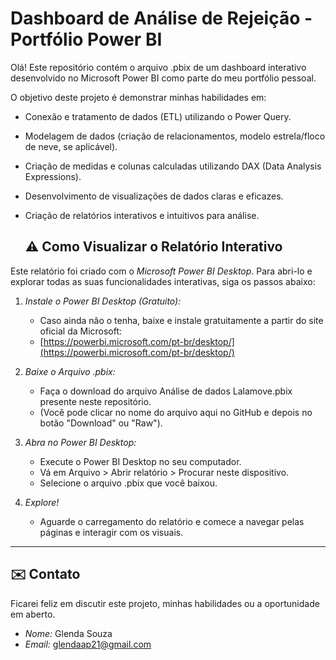 # Dashboard de Análise de Rejeição - Portfólio Power BI

Olá! Este repositório contém o arquivo .pbix de um dashboard interativo desenvolvido no Microsoft Power BI como parte do meu portfólio pessoal.

O objetivo deste projeto é demonstrar minhas habilidades em:
* Conexão e tratamento de dados (ETL) utilizando o Power Query.
* Modelagem de dados (criação de relacionamentos, modelo estrela/floco de neve, se aplicável).
* Criação de medidas e colunas calculadas utilizando DAX (Data Analysis Expressions).
* Desenvolvimento de visualizações de dados claras e eficazes.
* Criação de relatórios interativos e intuitivos para análise.
  
  ## ⚠️ Como Visualizar o Relatório Interativo

Este relatório foi criado com o *Microsoft Power BI Desktop*. Para abri-lo e explorar todas as suas funcionalidades interativas, siga os passos abaixo:

1.  *Instale o Power BI Desktop (Gratuito):*
    * Caso ainda não o tenha, baixe e instale gratuitamente a partir do site oficial da Microsoft:
    * [https://powerbi.microsoft.com/pt-br/desktop/](https://powerbi.microsoft.com/pt-br/desktop/)

2.  *Baixe o Arquivo .pbix:*
    * Faça o download do arquivo Análise de dados Lalamove.pbix presente neste repositório.
    * (Você pode clicar no nome do arquivo aqui no GitHub e depois no botão "Download" ou "Raw").

3.  *Abra no Power BI Desktop:*
    * Execute o Power BI Desktop no seu computador.
    * Vá em Arquivo > Abrir relatório > Procurar neste dispositivo.
    * Selecione o arquivo .pbix que você baixou.

4.  *Explore!*
    * Aguarde o carregamento do relatório e comece a navegar pelas páginas e interagir com os visuais.

---

## ✉️ Contato

Ficarei feliz em discutir este projeto, minhas habilidades ou a oportunidade em aberto.

* *Nome:* Glenda Souza
* *Email:* glendaap21@gmail.com
